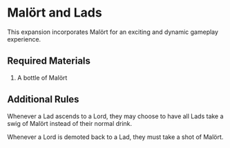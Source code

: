 # Malört and Lads

This expansion incorporates Malört for an exciting and dynamic gameplay experience.

## Required Materials

1. A bottle of Malört 

## Additional Rules

Whenever a Lad ascends to a Lord, they may choose to have all Lads take a swig of Malört instead of their normal drink.

Whenever a Lord is demoted back to a Lad, they must take a shot of Malört. 